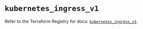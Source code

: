 # `kubernetes_ingress_v1`

Refer to the Terraform Registry for docs: [`kubernetes_ingress_v1`](https://registry.terraform.io/providers/hashicorp/kubernetes/2.32.0/docs/resources/ingress_v1).
